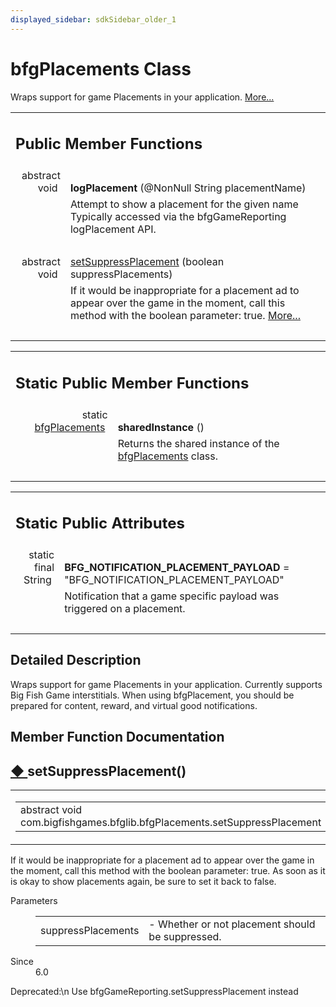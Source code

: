 ```yaml
---
displayed_sidebar: sdkSidebar_older_1
---
```

# bfgPlacements Class 

<div class="contents">Wraps support for game Placements in your application.    <a href="classcom_1_1bigfishgames_1_1bfglib_1_1bfg_placements.html#details">More...</a><table class="memberdecls"><tr class="heading"><td colspan="2"><h2 class="groupheader"><a id="pub-methods" name="pub-methods"></a> Public Member Functions</h2></td></tr><tr class="memitem:a68eaed38f46fe0c963c990acf3846c03"><td class="memItemLeft" align="right" valign="top"><a id="a68eaed38f46fe0c963c990acf3846c03" name="a68eaed38f46fe0c963c990acf3846c03"></a> abstract void&#160;</td><td class="memItemRight" valign="bottom"><b>logPlacement</b> (@NonNull String placementName)</td></tr><tr class="memdesc:a68eaed38f46fe0c963c990acf3846c03"><td class="mdescLeft">&#160;</td><td class="mdescRight">Attempt to show a placement for the given name Typically accessed via the bfgGameReporting logPlacement API. <br /></td></tr><tr class="separator:a68eaed38f46fe0c963c990acf3846c03"><td class="memSeparator" colspan="2">&#160;</td></tr><tr class="memitem:a84350a5b8276cae9fb7d1ef2998caf58"><td class="memItemLeft" align="right" valign="top">abstract void&#160;</td><td class="memItemRight" valign="bottom"><a class="el" href="classcom_1_1bigfishgames_1_1bfglib_1_1bfg_placements.html#a84350a5b8276cae9fb7d1ef2998caf58">setSuppressPlacement</a> (boolean suppressPlacements)</td></tr><tr class="memdesc:a84350a5b8276cae9fb7d1ef2998caf58"><td class="mdescLeft">&#160;</td><td class="mdescRight">If it would be inappropriate for a placement ad to appear over the game in the moment, call this method with the boolean parameter: true.  <a href="classcom_1_1bigfishgames_1_1bfglib_1_1bfg_placements.html#a84350a5b8276cae9fb7d1ef2998caf58">More...</a><br /></td></tr><tr class="separator:a84350a5b8276cae9fb7d1ef2998caf58"><td class="memSeparator" colspan="2">&#160;</td></tr></table><table class="memberdecls"><tr class="heading"><td colspan="2"><h2 class="groupheader"><a id="pub-static-methods" name="pub-static-methods"></a> Static Public Member Functions</h2></td></tr><tr class="memitem:a0ce1ef64c358b419c352817e23583f8c"><td class="memItemLeft" align="right" valign="top"><a id="a0ce1ef64c358b419c352817e23583f8c" name="a0ce1ef64c358b419c352817e23583f8c"></a> static <a class="el" href="classcom_1_1bigfishgames_1_1bfglib_1_1bfg_placements.html">bfgPlacements</a>&#160;</td><td class="memItemRight" valign="bottom"><b>sharedInstance</b> ()</td></tr><tr class="memdesc:a0ce1ef64c358b419c352817e23583f8c"><td class="mdescLeft">&#160;</td><td class="mdescRight">Returns the shared instance of the <a class="el" href="classcom_1_1bigfishgames_1_1bfglib_1_1bfg_placements.html" title="Wraps support for game Placements in your application.">bfgPlacements</a> class. <br /></td></tr><tr class="separator:a0ce1ef64c358b419c352817e23583f8c"><td class="memSeparator" colspan="2">&#160;</td></tr></table><table class="memberdecls"><tr class="heading"><td colspan="2"><h2 class="groupheader"><a id="pub-static-attribs" name="pub-static-attribs"></a> Static Public Attributes</h2></td></tr><tr class="memitem:a6672726eb209c776c50d7895ec2e04b7"><td class="memItemLeft" align="right" valign="top"><a id="a6672726eb209c776c50d7895ec2e04b7" name="a6672726eb209c776c50d7895ec2e04b7"></a> static final String&#160;</td><td class="memItemRight" valign="bottom"><b>BFG_NOTIFICATION_PLACEMENT_PAYLOAD</b> = &quot;BFG_NOTIFICATION_PLACEMENT_PAYLOAD&quot;</td></tr><tr class="memdesc:a6672726eb209c776c50d7895ec2e04b7"><td class="mdescLeft">&#160;</td><td class="mdescRight">Notification that a game specific payload was triggered on a placement. <br /></td></tr><tr class="separator:a6672726eb209c776c50d7895ec2e04b7"><td class="memSeparator" colspan="2">&#160;</td></tr></table><a name="details" id="details"></a><h2 class="groupheader">Detailed Description</h2><div class="textblock">Wraps support for game Placements in your application. Currently supports Big Fish Game interstitials. When using bfgPlacement, you should be prepared for content, reward, and virtual good notifications. </div><h2 class="groupheader">Member Function Documentation</h2><a id="a84350a5b8276cae9fb7d1ef2998caf58" name="a84350a5b8276cae9fb7d1ef2998caf58"></a><h2 class="memtitle"><span class="permalink"><a href="#a84350a5b8276cae9fb7d1ef2998caf58">&#9670;&nbsp;</a></span>setSuppressPlacement()</h2><div class="memitem"><div class="memproto"><table class="mlabels"><tr><td class="mlabels-left"><table class="memname"><tr><td class="memname">abstract void com.bigfishgames.bfglib.bfgPlacements.setSuppressPlacement </td><td>(</td><td class="paramtype">boolean&#160;</td><td class="paramname"><em>suppressPlacements</em></td><td>)</td><td></td></tr></table></td><td class="mlabels-right"><span class="mlabels"><span class="mlabel">abstract</span></span></td></tr></table></div><div class="memdoc">If it would be inappropriate for a placement ad to appear over the game in the moment, call this method with the boolean parameter: true. As soon as it is okay to show placements again, be sure to set it back to false.<dl class="params"><dt>Parameters</dt><dd><table class="params"><tr><td class="paramname">suppressPlacements</td><td>- Whether or not placement should be suppressed. </td></tr></table></dd></dl><dl class="section since"><dt>Since</dt><dd>6.0 </dd></dl><dl class="section user"><dt>Deprecated:\n Use bfgGameReporting.setSuppressPlacement instead</dt><dd></dd></dl></div></div></div> 
